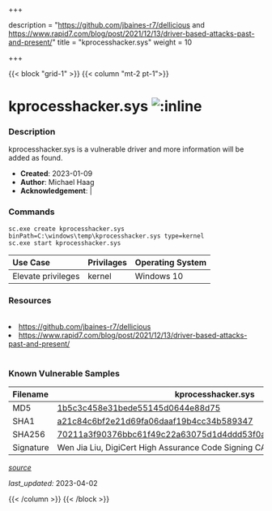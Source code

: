 +++

description = "https://github.com/jbaines-r7/dellicious and https://www.rapid7.com/blog/post/2021/12/13/driver-based-attacks-past-and-present/"
title = "kprocesshacker.sys"
weight = 10

+++


{{< block "grid-1" >}}
{{< column "mt-2 pt-1">}}


# kprocesshacker.sys ![:inline](/images/twitter_verified.png) 


### Description

kprocesshacker.sys is a vulnerable driver and more information will be added as found.

- **Created**: 2023-01-09
- **Author**: Michael Haag
- **Acknowledgement**:  | [](https://twitter.com/)

### Commands

```
sc.exe create kprocesshacker.sys binPath=C:\windows\temp\kprocesshacker.sys type=kernel
sc.exe start kprocesshacker.sys
```

| Use Case | Privilages | Operating System | 
|:---- | ---- | ---- |
| Elevate privileges | kernel | Windows 10 |

### Resources
<br>
<li><a href=" https://github.com/jbaines-r7/dellicious"> https://github.com/jbaines-r7/dellicious</a></li>
<li><a href=" https://www.rapid7.com/blog/post/2021/12/13/driver-based-attacks-past-and-present/"> https://www.rapid7.com/blog/post/2021/12/13/driver-based-attacks-past-and-present/</a></li>
<br>

### Known Vulnerable Samples

| Filename | kprocesshacker.sys |
|:---- | ---- | 
| MD5 | <a href="https://www.virustotal.com/gui/file/1b5c3c458e31bede55145d0644e88d75">1b5c3c458e31bede55145d0644e88d75</a> |
| SHA1 | <a href="https://www.virustotal.com/gui/file/a21c84c6bf2e21d69fa06daaf19b4cc34b589347">a21c84c6bf2e21d69fa06daaf19b4cc34b589347</a> |
| SHA256 | <a href="https://www.virustotal.com/gui/file/70211a3f90376bbc61f49c22a63075d1d4ddd53f0aefa976216c46e6ba39a9f4">70211a3f90376bbc61f49c22a63075d1d4ddd53f0aefa976216c46e6ba39a9f4</a> |
| Signature | Wen Jia Liu, DigiCert High Assurance Code Signing CA-1, DigiCert   |


[*source*](https://github.com/magicsword-io/LOLDrivers/tree/main/yaml/kprocesshacker.sys.yml)

*last_updated:* 2023-04-02








{{< /column >}}
{{< /block >}}

